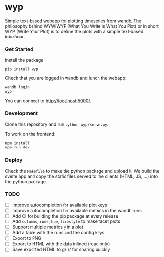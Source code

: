 wyp
===

Simple text-based webapp for plotting timeseries from wandb.
The philosophy behind WYWIWYP (What You Write Is What You Plot) or in short WYP (Write Your Plot) is to define the plots with a simple text-based interface.


### Get Started

Install the package

```
pip install wyp
```

Check that you are logged in wandb and lunch the webapp:

```
wandb login
wyp
```

You can connect to [http://localhost:5000/](http://localhost:5000/).

### Development

Clone this repository and run `python wyp/serve.py`.

To work on the frontend:

```bash
npm install
npm run dev
```

### Deploy

Check the `Makefile` to make the python package and upload it. 
We build the svelte app and copy the static files served to the clients (HTML, JS, ...) into the python package. 


### TODO

- [ ] Improve autocompletion for available plot keys
- [ ] Improve autocompletion for available metrics in the wandb runs
- [ ] Add CI for building the pip package at every release
- [ ] Add `columns`, `rows`, `hue`, `linestyle` to make facet plots
- [ ] Support multiple metrics `y` in a plot
- [ ] Add a table with the runs and the config keys
- [ ] Export to PNG
- [ ] Export to HTML with the data inlined (read only)
- [ ] Save exported HTML to gs:// for sharing quickly